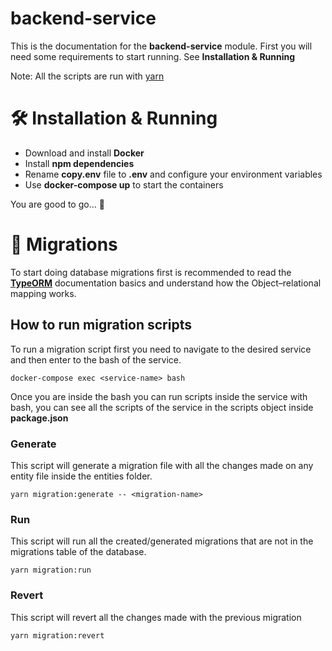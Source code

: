 # backend-service

This is the documentation for the **backend-service** module. First you will need some requirements to start running. See **Installation & Running**

Note: All the scripts are run with [yarn](https://classic.yarnpkg.com/lang/en/docs/install/#windows-stable)

# 🛠️ Installation & Running

- Download and install **Docker**
- Install **npm dependencies**
- Rename **copy.env** file to **.env** and configure your environment variables
- Use **docker-compose up** to start the containers

You are good to go... 🚀

# 🚛 Migrations

To start doing database migrations first is recommended to read the [**TypeORM**](https://typeorm.io/) documentation basics and understand how the Object–relational mapping works.

## How to run migration scripts
To run a migration script first you need to navigate to the desired service and then enter to the bash of the service.

    docker-compose exec <service-name> bash

Once you are inside the bash you can run scripts inside the service with bash, you can see all the scripts of the service in the scripts object inside **package.json**

### Generate
This script will generate a migration file with all the changes made on any entity file inside the entities folder.

    yarn migration:generate -- <migration-name>

### Run
This script will run all the created/generated migrations that are not in the migrations table of the database.

    yarn migration:run

### Revert
This script will revert all the changes made with the previous migration

    yarn migration:revert
